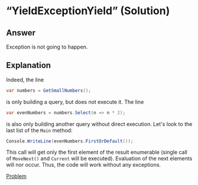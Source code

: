 # “YieldExceptionYield” (Solution)

## Answer

Exception is not going to happen.

## Explanation

Indeed, the line

```cs
var numbers = GetSmallNumbers();
```

is only building a query, but does not execute it. The line

```cs
var evenNumbers = numbers.Select(n => n * 2);
```

is also only building another query without direct execution. Let's look to the last list of the `Main` method:

```cs
Console.WriteLine(evenNumbers.FirstOrDefault());
```

This call will get only the first element of the result enumerable (single call of `MoveNext()` and `Current` will be executed). Evaluation of the next elements will nor occur. Thus, the code will work without any exceptions.

[Problem](./YieldExceptionYield-P.md)